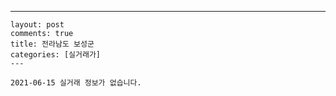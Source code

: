 ---
    layout: post
    comments: true
    title: 전라남도 보성군
    categories: [실거래가]
    ---

    2021-06-15 실거래 정보가 없습니다.

    